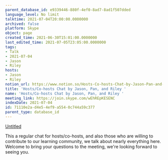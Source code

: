 ```yaml
---
parent_database_id: e9339446-880f-4ef0-8ad7-8ad1f507dded
language_level: No limit
talktime: 2021-07-04T20:00:00.0000000
archived: false
platform: Skype
object: page
created_time: 2021-06-30T15:01:00.0000000
last_edited_time: 2021-07-05T23:05:00.0000000
tags:
- Talk
- 2021-07-04
- Jason
- Riley
hosts:
- Jason
- Riley
notion_url: https://www.notion.so/Hosts-Co-hosts-Chat-by-Jason-Pan-and-Riley-71110e2ad4e54ef9a5540c744a59c377
title: 'Hosts/Co-hosts Chat by Jason, Pan, and Riley '
name: 'Hosts/Co-hosts Chat by Jason, Pan, and Riley '
meeting_link: https://join.skype.com/wEhREpKESENC
indexDate: 2021-07-04
id: 71110e2a-d4e5-4ef9-a554-0c744a59c377
parent_type: database_id
---
```




[Untitled](https://www.notion.so/d637a27eb33f44cbb92a56c3359cc567)   

This a regular chat for hosts/co-hosts, and also those who are willing to contribute to our learning community, we talk about nearly everything here. Welcome to bring your questions to the meeting, we're looking forward to seeing you.


